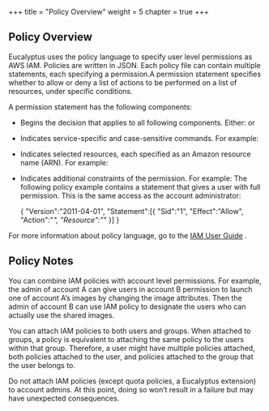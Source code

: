 +++
title = "Policy Overview"
weight = 5
chapter = true
+++


## Policy Overview
Eucalyptus uses the policy language to specify user level permissions as AWS IAM. Policies are written in JSON. Each policy file can contain multiple statements, each specifying a permission.A permission statement specifies whether to allow or deny a list of actions to be performed on a list of resources, under specific conditions. 

A permission statement has the following components: 



* Begins the decision that applies to all following components. Either: or 
* Indicates service-specific and case-sensitive commands. For example: 
* Indicates selected resources, each specified as an Amazon resource name (ARN). For example: 
* Indicates additional constraints of the permission. For example: 
The following policy example contains a statement that gives a user with full permission. This is the same access as the account administrator: 


    {
      "Version":"2011-04-01",
     	"Statement":[{
     	  "Sid":"1",
     	  "Effect":"Allow",
     	  "Action":"*",
     	  "Resource":"*"
     	}]
    }

For more information about policy language, go to the [IAM User Guide](http://docs.amazonwebservices.com/IAM/latest/UserGuide/PermissionsOverview.html) . 


## Policy Notes
You can combine IAM policies with account level permissions. For example, the admin of account A can give users in account B permission to launch one of account A’s images by changing the image attributes. Then the admin of account B can use IAM policy to designate the users who can actually use the shared images. 

You can attach IAM policies to both users and groups. When attached to groups, a policy is equivalent to attaching the same policy to the users within that group. Therefore, a user might have multiple policies attached, both policies attached to the user, and policies attached to the group that the user belongs to. 

Do not attach IAM policies (except quota policies, a Eucalyptus extension) to account admins. At this point, doing so won’t result in a failure but may have unexpected consequences. 

